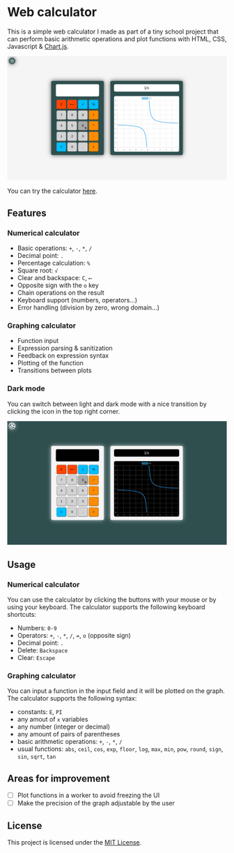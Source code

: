 # Web calculator

This is a simple web calculator I made as part of a tiny school project that can perform basic arithmetic operations and plot functions with HTML, CSS, Javascript & [Chart.js](https://www.chartjs.org/).

![Calculator](./assets/screenLight.png)

You can try the calculator [here](https://BayDevCodes.github.io/web-calculator/).

## Features

### Numerical calculator
- Basic operations: `+`, `-`, `*`, `/`
- Decimal point: `.`
- Percentage calculation: `%`
- Square root: `√`
- Clear and backspace: `C`, `⟵`
- Opposite sign with the `o` key
- Chain operations on the result
- Keyboard support (numbers, operators...)
- Error handling (division by zero, wrong domain...)

### Graphing calculator
- Function input
- Expression parsing & sanitization
- Feedback on expression syntax
- Plotting of the function
- Transitions between plots

### Dark mode
You can switch between light and dark mode with a nice transition by clicking the icon in the top right corner.

![Calculator](./assets/screenDark.png)

## Usage

### Numerical calculator
You can use the calculator by clicking the buttons with your mouse or by using your keyboard. The calculator supports the following keyboard shortcuts:

- Numbers: `0-9`
- Operators: `+`, `-`, `*`, `/`, `=`, `o` (opposite sign)
- Decimal point: `.`
- Delete: `Backspace`
- Clear: `Escape`

### Graphing calculator
You can input a function in the input field and it will be plotted on the graph.  
The calculator supports the following syntax:

- constants: `E`, `PI`
- any amout of `x` variables
- any number (integer or decimal)
- any amount of pairs of parentheses
- basic arithmetic operations: `+`, `-`, `*`, `/`
- usual functions: `abs`, `ceil`, `cos`, `exp`, `floor`, `log`, `max`, `min`, `pow`, `round`, `sign`, `sin`, `sqrt`, `tan`

## Areas for improvement

- [ ] Plot functions in a worker to avoid freezing the UI
- [ ] Make the precision of the graph adjustable by the user

## License

This project is licensed under the [MIT License](./LICENSE).
